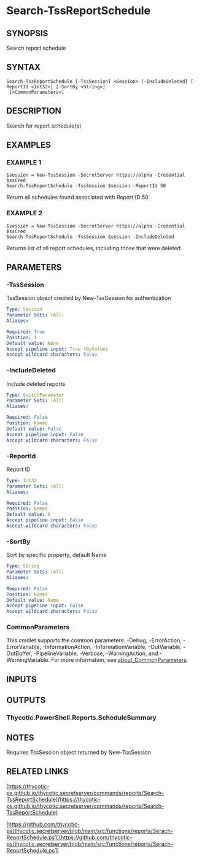 # Search-TssReportSchedule

## SYNOPSIS
Search report schedule

## SYNTAX

```
Search-TssReportSchedule [-TssSession] <Session> [-IncludeDeleted] [-ReportId <Int32>] [-SortBy <String>]
 [<CommonParameters>]
```

## DESCRIPTION
Search for report schedule(s)

## EXAMPLES

### EXAMPLE 1
```
$session = New-TssSession -SecretServer https://alpha -Credential $ssCred
Search-TssReportSchedule -TssSession $session -ReportId 50
```

Return all schedules found associated with Report ID 50.

### EXAMPLE 2
```
$session = New-TssSession -SecretServer https://alpha -Credential $ssCred
Search-TssReportSchedule -TssSession $session -IncludeDeleted
```

Returns list of all report schedules, including those that were deleted

## PARAMETERS

### -TssSession
TssSession object created by New-TssSession for authentication

```yaml
Type: Session
Parameter Sets: (All)
Aliases:

Required: True
Position: 1
Default value: None
Accept pipeline input: True (ByValue)
Accept wildcard characters: False
```

### -IncludeDeleted
Include deleted reports

```yaml
Type: SwitchParameter
Parameter Sets: (All)
Aliases:

Required: False
Position: Named
Default value: False
Accept pipeline input: False
Accept wildcard characters: False
```

### -ReportId
Report ID

```yaml
Type: Int32
Parameter Sets: (All)
Aliases:

Required: False
Position: Named
Default value: 0
Accept pipeline input: False
Accept wildcard characters: False
```

### -SortBy
Sort by specific property, default Name

```yaml
Type: String
Parameter Sets: (All)
Aliases:

Required: False
Position: Named
Default value: Name
Accept pipeline input: False
Accept wildcard characters: False
```

### CommonParameters
This cmdlet supports the common parameters: -Debug, -ErrorAction, -ErrorVariable, -InformationAction, -InformationVariable, -OutVariable, -OutBuffer, -PipelineVariable, -Verbose, -WarningAction, and -WarningVariable. For more information, see [about_CommonParameters](http://go.microsoft.com/fwlink/?LinkID=113216).

## INPUTS

## OUTPUTS

### Thycotic.PowerShell.Reports.ScheduleSummary
## NOTES
Requires TssSession object returned by New-TssSession

## RELATED LINKS

[https://thycotic-ps.github.io/thycotic.secretserver/commands/reports/Search-TssReportSchedule](https://thycotic-ps.github.io/thycotic.secretserver/commands/reports/Search-TssReportSchedule)

[https://github.com/thycotic-ps/thycotic.secretserver/blob/main/src/functions/reports/Serach-ReportSchedule.ps1](https://github.com/thycotic-ps/thycotic.secretserver/blob/main/src/functions/reports/Serach-ReportSchedule.ps1)

